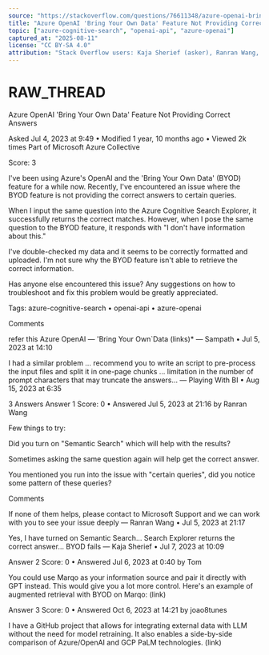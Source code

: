 ```yaml
---
source: "https://stackoverflow.com/questions/76611348/azure-openai-bring-your-own-data-feature-not-providing-correct-answers"
title: "Azure OpenAI 'Bring Your Own Data' Feature Not Providing Correct Answers"
topic: ["azure-cognitive-search", "openai-api", "azure-openai"]
captured_at: "2025-08-11"
license: "CC BY-SA 4.0"
attribution: "Stack Overflow users: Kaja Sherief (asker), Ranran Wang, Tom, joao8tunes"
---
```


# RAW_THREAD

Azure OpenAI 'Bring Your Own Data' Feature Not Providing Correct Answers

Asked Jul 4, 2023 at 9:49 • Modified 1 year, 10 months ago • Viewed 2k times
Part of Microsoft Azure Collective

Score: 3

I've been using Azure's OpenAI and the 'Bring Your Own Data' (BYOD) feature for a while now. Recently, I've encountered an issue where the BYOD feature is not providing the correct answers to certain queries.

When I input the same question into the Azure Cognitive Search Explorer, it successfully returns the correct matches. However, when I pose the same question to the BYOD feature, it responds with "I don't have information about this."

I've double-checked my data and it seems to be correctly formatted and uploaded. I'm not sure why the BYOD feature isn't able to retrieve the correct information.

Has anyone else encountered this issue? Any suggestions on how to troubleshoot and fix this problem would be greatly appreciated.

Tags: azure-cognitive-search • openai-api • azure-openai

Comments

refer this Azure OpenAI — 'Bring Your Own`Data (links)* — Sampath • Jul 5, 2023 at 14:10

I had a similar problem … recommend you to write an script to pre-process the input files and split it in one-page chunks … limitation in the number of prompt characters that may truncate the answers… — Playing With BI • Aug 15, 2023 at 6:35

3 Answers
Answer 1
Score: 0 • Answered Jul 5, 2023 at 21:16 by Ranran Wang

Few things to try:

Did you turn on "Semantic Search" which will help with the results?

Sometimes asking the same question again will help get the correct answer.

You mentioned you run into the issue with "certain queries", did you notice some pattern of these queries?

Comments

If none of them helps, please contact to Microsoft Support and we can work with you to see your issue deeply — Ranran Wang • Jul 5, 2023 at 21:17

Yes, I have turned on Semantic Search… Search Explorer returns the correct answer… BYOD fails — Kaja Sherief • Jul 7, 2023 at 10:09

Answer 2
Score: 0 • Answered Jul 6, 2023 at 0:40 by Tom

You could use Marqo as your information source and pair it directly with GPT instead. This would give you a lot more control. Here's an example of augmented retrieval with BYOD on Marqo: (link)

Answer 3
Score: 0 • Answered Oct 6, 2023 at 14:21 by joao8tunes

I have a GitHub project that allows for integrating external data with LLM without the need for model retraining. It also enables a side-by-side comparison of Azure/OpenAI and GCP PaLM technologies. (link)


